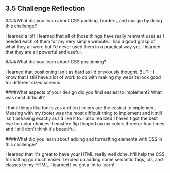 ## 3.5 Challenge Reflection

####What did you learn about CSS padding, borders, and margin by doing this challenge?

I learned a lot! I learned that all of those things have really relevant uses as I needed each of them for my very simple website. I had a good grasp of what they all were but I'd never used them in a practical way yet. I learned that they are all powerful and useful.

####What did you learn about CSS positioning?

I learned that positioning isn't as hard as I'd previously thought. BUT - I know that I still have a lot of work to do with making my website look good for different sized screens.


####What aspects of your design did you find easiest to implement? What was most difficult?

I think things like font sizes and text colors are the easiest to implement. Messing with my footer was the most difficult thing to implement and it still isn't behaving exactly as I'd like it to. I also realized I haven't got the best eye for color choices! I must've flip flopped on my colors three or four times and I still don't think it's beautiful.

####What did you learn about adding and formatting elements with CSS in this challenge?

I learned that it's great to have your HTML really well done. It'll help the CSS formatting go much easier. I ended up adding some semantic tags, ids, and classes to my HTML. I learned I've got a lot to learn!